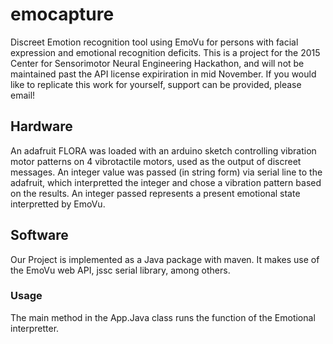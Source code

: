 # emocapture
Discreet Emotion recognition tool using EmoVu for persons with facial expression and emotional recognition deficits. This is 
a project for the 2015 Center for Sensorimotor Neural Engineering Hackathon, and will not be maintained past the API license expiriration in mid November. If you would like to replicate this work for yourself, support can be provided, please email!

## Hardware
An adafruit FLORA was loaded with an arduino sketch controlling vibration motor patterns on 4 vibrotactile motors, used as the output of discreet messages. An integer value was passed (in string form) via serial line to the adafruit, which interpretted the integer and chose a vibration pattern based on the results. An integer passed represents a present emotional state interpretted by EmoVu.

## Software
Our Project is implemented as a Java package with maven. It makes use of the EmoVu web API, jssc serial library, among others.

### Usage
The main method in the App.Java class runs the function of the Emotional interpretter.
